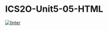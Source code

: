 # ICS2O-Unit5-05-HTML
[![linter](https://github.com/Hashir14/ICS2O-Unit5-05-HTML/workflows/linter/badge.svg)](https://github.com/marketplace/actions/super-linter)
